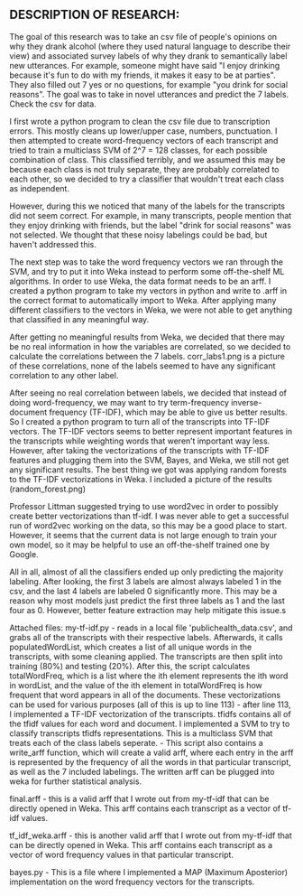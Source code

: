 ## DESCRIPTION OF RESEARCH:

The goal of this research was to take an csv file of people's opinions on why they drank alcohol (where they used natural language to describe their view) and associated survey labels of why they drank to semantically label new utterances. For example, someone might have said "I enjoy drinking because it's fun to do with my friends, it makes it easy to be at parties". They also filled out 7 yes or no questions, for example "you drink for social reasons". The goal was to take in novel utterances and predict the 7 labels. Check the csv for data.

I first wrote a python program to clean the csv file due to transcription errors. This mostly cleans up lower/upper case, numbers, punctuation. I then attempted to create word-frequency vectors of each transcript and tried to train a multiclass SVM of 2^7 = 128 classes, for each possible combination of class. This classified terribly, and we assumed this may be because each class is not truly separate, they are probably correlated to each other, so we decided to try a classifier that wouldn't treat each class as independent.

However, during this we noticed that many of the labels for the transcripts did not seem correct. For example, in many transcripts, people mention that they enjoy drinking with friends, but the label "drink for social reasons" was not selected. We thought that these noisy labelings could be bad, but haven't addressed this.

The next step was to take the word frequency vectors we ran through the SVM, and try to put it into Weka instead to perform some off-the-shelf ML algorithms. In order to use Weka, the data format needs to be an arff. I created a python program to take my vectors in python and write to .arff in the correct format to automatically import to Weka.  After applying many different classifiers to the vectors in Weka, we were not able to get anything that classified in any meaningful way.

After getting no meaningful results from Weka, we decided that there may be no real information in how the variables are correlated, so we decided to calculate the correlations between the 7 labels. corr_labs1.png is a picture of these correlations, none of the labels seemed to have any significant correlation to any other label.

After seeing no real correlation between labels, we decided that instead of doing word-frequency, we may want to try term-frequency inverse-document frequency (TF-IDF), which may be able to give us better results. So I created a python program to turn all of the transcripts into TF-IDF vectors. The TF-IDF vectors seems to better represent important features in the transcripts while weighting words that weren’t important way less. However, after taking the vectorizations of the transcripts with TF-IDF features and plugging them into the SVM, Bayes, and Weka, we still not get any significant results. The best thing we got was applying random forests to the TF-IDF vectorizations in Weka. I included a picture of the results (random_forest.png)

Professor Littman suggested trying to use word2vec in order to possibly create better vectorizations than tf-idf. I was never able to get a successful run of word2vec working on the data, so this may be a good place to start. However, it seems that the current data is not large enough to train your own model, so it may be helpful to use an off-the-shelf trained one by Google.

All in all, almost of all the classifiers ended up only predicting the majority labeling. After looking, the first 3 labels are almost always labeled 1 in the csv, and the last 4 labels are labeled 0 significantly more. This may be a reason why most models just predict the first three labels as 1 and the last four as 0. However, better feature extraction may help mitigate this issue.s


Attached files:
my-tf-idf.py
	- reads in a local file 'publichealth_data.csv', and grabs all of the transcripts with their respective labels. Afterwards, it calls populatedWordList, which creates a list of all unique words in the transcripts, with some cleaning applied. The transcripts are then split into training (80%) and testing (20%). After this, the script calculates totalWordFreq, which is a list where the ith element represents the ith word in wordList, and the value of the ith element in totalWordFreq is how frequent that word appears in all of the documents. These vectorizations can be used for various purposes (all of this is up to line 113)
	- after line 113, I implemented a TF-IDF vectorization of the transcripts. tfidfs contains all of the tfidf values for each word and document. I implemented a SVM to try to classify transcripts tfidfs representations. This is a multiclass SVM that treats each of the class labels seperate.
	- This script also contains a write_arff function, which will create a valid arff, where each entry in the arff is represented by the frequency of all the words in that particular transcript, as well as the 7 included labelings. The written arff can be plugged into weka for further statistical analysis.

final.arff
	- this is a valid arff that I wrote out from my-tf-idf that can be directly opened in Weka. This arff contains each transcript as a vector of tf-idf values.

tf_idf_weka.arff
	- this is another valid arff that I wrote out from my-tf-idf that can be directly opened in Weka. This arff contains each transcript as a vector of word frequency values in that particular transcript.

bayes.py
	- This is a file where I implemented a MAP (Maximum Aposterior) implementation on the word frequency vectors for the transcripts.
